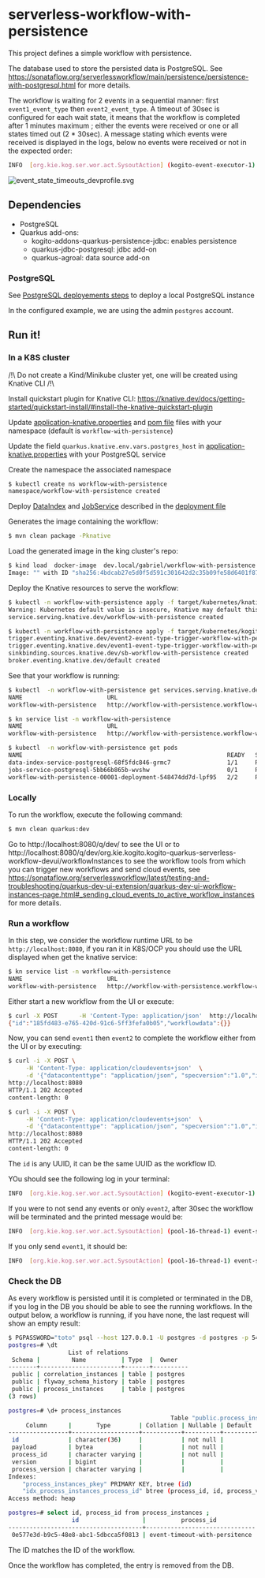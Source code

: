 # serverless-workflow-with-persistence
This project defines a simple workflow with persistence.

The database used to store the persisted data is PostgreSQL. See https://sonataflow.org/serverlessworkflow/main/persistence/persistence-with-postgresql.html for more details.

The workflow is waiting for 2 events in a sequential manner: first `event1_event_type` then  `event2_event_type`.
A timeout of 30sec is configured for each wait state, it means that the workflow is completed after 1 minutes maximum ; either the events were received or one or all states timed out (2 * 30sec). 
A message stating which events were received is displayed in the logs, below no events were received or not in the expected order:
```bash
INFO  [org.kie.kog.ser.wor.act.SysoutAction] (kogito-event-executor-1) event-state-timeouts: f85c9da5-ed4a-4387-b19d-ece69df5bd75 has finalized. The event1 was received. -- The event2 was received.
```
![event_state_timeouts_devprofile.svg](src%2Fmain%2Fresources%2Fevent_state_timeouts_devprofile.svg)
## Dependencies

- PostgreSQL
- Quarkus add-ons:
  - kogito-addons-quarkus-persistence-jdbc: enables persistence
  - quarkus-jdbc-postgresql: jdbc add-on
  - quarkus-agroal: data source add-on

### PostgreSQL
See [PostgreSQL deployements steps](../docs/deployment.md#PostgreSQL) to deploy a local PostgreSQL instance


In the configured example, we are using the admin `postgres` account.

## Run it!
### In a K8S cluster
/!\ Do not create a Kind/Minikube cluster yet, one will be created using Knative CLI /!\

Install quickstart plugin for Knative CLI: https://knative.dev/docs/getting-started/quickstart-install/#install-the-knative-quickstart-plugin

Update [application-knative.properties](application-knative.properties) and  [pom file](pom.xml) files with your namespace (default is `workflow-with-persistence`)

Update the field `quarkus.knative.env.vars.postgres_host` in [application-knative.properties](application-knative.properties) with your PostgreSQL service

Create the namespace the associated namespace
```bash
$ kubectl create ns workflow-with-persistence
namespace/workflow-with-persistence created
```

Deploy [DataIndex](../docs/deployment.md#DataIndex) and [JobService](../docs/deployment.md#JobService) described in the [deployment file](../docs/deployment.md)

Generates the image containing the workflow:
```bash
$ mvn clean package -Pknative
```

Load the generated image in the king cluster's repo:
```bash
$ kind load  docker-image  dev.local/gabriel/workflow-with-persistence:1.0.0-SNAPSHOT --name knative
Image: "" with ID "sha256:4bdcab27e5d0f5d591c301642d2c35b09fe58d6401f8739e324168bceb0b7393" not yet present on node "knative-control-plane", loading...
```
Deploy the Knative resources to serve the workflow:
```bash
$ kubectl -n workflow-with-persistence apply -f target/kubernetes/knative.yml 
Warning: Kubernetes default value is insecure, Knative may default this to secure in a future release: spec.template.spec.containers[0].securityContext.allowPrivilegeEscalation, spec.template.spec.containers[0].securityContext.capabilities, spec.template.spec.containers[0].securityContext.runAsNonRoot, spec.template.spec.containers[0].securityContext.seccompProfile
service.serving.knative.dev/workflow-with-persistence created

$ kubectl -n workflow-with-persistence apply -f target/kubernetes/kogito.yml 
trigger.eventing.knative.dev/event2-event-type-trigger-workflow-with-persistence created
trigger.eventing.knative.dev/event1-event-type-trigger-workflow-with-persistence created
sinkbinding.sources.knative.dev/sb-workflow-with-persistence created
broker.eventing.knative.dev/default created
```

See that your workflow is running:
```bash
$ kubectl  -n workflow-with-persistence get services.serving.knative.dev 
NAME                        URL                                                                             LATESTCREATED                     LATESTREADY                       READY   REASON
workflow-with-persistence   http://workflow-with-persistence.workflow-with-persistence.127.0.0.1.sslip.io   workflow-with-persistence-00001   workflow-with-persistence-00001   True    

$ kn service list -n workflow-with-persistence
NAME                        URL                                                                             LATEST                            AGE   CONDITIONS   READY   REASON
workflow-with-persistence   http://workflow-with-persistence.workflow-with-persistence.127.0.0.1.sslip.io   workflow-with-persistence-00001   11m   3 OK / 3     True  

$ kubectl  -n workflow-with-persistence get pods 
NAME                                                          READY   STATUS    RESTARTS   AGE
data-index-service-postgresql-68f5fdc846-grmc7                1/1     Running   0          14m
jobs-service-postgresql-5bb66b865b-wvshw                      0/1     Running   0          14m
workflow-with-persistence-00001-deployment-548474dd7d-lpf95   2/2     Running   0          4m11s
```

### Locally
To run the workflow, execute the following command:
```bash
$ mvn clean quarkus:dev
```
Go to http://localhost:8080/q/dev/ to see the UI or to http://localhost:8080/q/dev/org.kie.kogito.kogito-quarkus-serverless-workflow-devui/workflowInstances to see the workflow tools from which you can trigger new workflows and send cloud events, see https://sonataflow.org/serverlessworkflow/latest/testing-and-troubleshooting/quarkus-dev-ui-extension/quarkus-dev-ui-workflow-instances-page.html#_sending_cloud_events_to_active_workflow_instances for more details.


### Run a workflow
In this step, we consider the workflow runtime URL to be `http://localhost:8080`, if you ran it in K8S/OCP you should use the URL displayed when get the knative service:
```bash
$ kn service list -n workflow-with-persistence
NAME                        URL                                                                             LATEST                            AGE   CONDITIONS   READY   REASON
workflow-with-persistence   http://workflow-with-persistence.workflow-with-persistence.127.0.0.1.sslip.io   workflow-with-persistence-00001   11m   3 OK / 3     True
```

Either start a new workflow from the UI or execute:
```bash
$ curl -X POST      -H 'Content-Type: application/json'  http://localhost:8080/event-timeout-with-persitence
{"id":"185fd483-e765-420d-91c6-5ff3fefa0b05","workflowdata":{}}
```

Now, you can send `event1` then `event2` to complete the workflow either from the UI or by executing:
```bash
$ curl -i -X POST \
     -H 'Content-Type: application/cloudevents+json'  \
     -d '{"datacontenttype": "application/json", "specversion":"1.0","id":"<any UUID>","source":"/local/curl","type":"event1_event_type","data": "{\"eventData\":\"Event1 sent from UI\"}", "kogitoprocrefid": "<workflow_id>" }  ' \
http://localhost:8080
HTTP/1.1 202 Accepted
content-length: 0

$ curl -i -X POST \
     -H 'Content-Type: application/cloudevents+json'  \
     -d '{"datacontenttype": "application/json", "specversion":"1.0","id":"<any UUID>","source":"/local/curl","type":"event2_event_type","data": "{\"eventData\":\"Event1 sent from UI\"}", "kogitoprocrefid": "<workflow_id>" }  ' \
http://localhost:8080
HTTP/1.1 202 Accepted
content-length: 0

```
The `id` is any UUID, it can be the same UUID as the workflow ID.

YOu should see the following log in your terminal:
```bash
INFO  [org.kie.kog.ser.wor.act.SysoutAction] (kogito-event-executor-1) event-state-timeouts: f85c9da5-ed4a-4387-b19d-ece69df5bd75 has finalized. The event1 was received. -- The event2 was received.
```

If you were to not send any events or only `event2`, after 30sec the workflow will be terminated and the printed message would be:
```bash
INFO  [org.kie.kog.ser.wor.act.SysoutAction] (pool-16-thread-1) event-state-timeouts: aef745d7-9d2b-48b7-b1f8-3ccb5937b57a has finalized. The event state did not receive event1, and the timeout has overdue -- The event state did not receive event2, and the timeout has overdue
```

If you only send `event1`, it should be:
```bash
INFO  [org.kie.kog.ser.wor.act.SysoutAction] (pool-16-thread-1) event-state-timeouts: aef745d7-9d2b-48b7-b1f8-3ccb5937b57a has finalized. The event1 was received. -- The event state did not receive event2, and the timeout has overdue
```

### Check the DB
As every workflow is persisted until it is completed or terminated in the DB, if you log in the DB you should be able to see the running workflows.
In the output below, a workflow is running, if you have none, the last request will show an empty result:
```bash
$ PGPASSWORD="toto" psql --host 127.0.0.1 -U postgres -d postgres -p 5432
postgres=# \dt
                 List of relations
 Schema |         Name          | Type  |  Owner   
--------+-----------------------+-------+----------
 public | correlation_instances | table | postgres
 public | flyway_schema_history | table | postgres
 public | process_instances     | table | postgres
(3 rows)

postgres=# \d+ process_instances
                                              Table "public.process_instances"
     Column      |       Type        | Collation | Nullable | Default | Storage  | Compression | Stats target | Description 
-----------------+-------------------+-----------+----------+---------+----------+-------------+--------------+-------------
 id              | character(36)     |           | not null |         | extended |             |              | 
 payload         | bytea             |           | not null |         | extended |             |              | 
 process_id      | character varying |           | not null |         | extended |             |              | 
 version         | bigint            |           |          |         | plain    |             |              | 
 process_version | character varying |           |          |         | extended |             |              | 
Indexes:
    "process_instances_pkey" PRIMARY KEY, btree (id)
    "idx_process_instances_process_id" btree (process_id, id, process_version)
Access method: heap

postgres=# select id, process_id from process_instances ;
                  id                  |          process_id           
--------------------------------------+-------------------------------
 0e577e3d-b9c5-48e8-abc1-5dbcca5f0813 | event-timeout-with-persitence 
```

The ID matches the ID of the workflow.

Once the workflow has completed, the entry is removed from the DB.